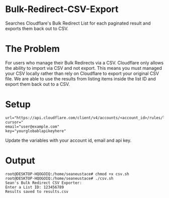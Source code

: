 # Bulk-Redirect-CSV-Export
Searches Cloudflare's Bulk Redirect List for each paginated result and exports them back out to CSV.

# The Problem

For users who manage their Bulk Redirects via a CSV. Cloudflare only allows the ability to import via CSV and not export. This means you must managed your CSV locally rather than rely on Cloudflare to export your original CSV file. We are able to use the results from listing items inside the list ID and export them back out to a CSV.
# Setup

```
url="https://api.cloudflare.com/client/v4/accounts/<account_id>/rules/lists/<list_id>/items?cursor="
email="user@example.com"
key="yourglobablapikeyhere"
```

Update the variables with your account id, email and api key.

# Output

```
root@DESKTOP-HQOGOIQ:/home/seaneustace# chmod +x csv.sh
root@DESKTOP-HQOGOIQ:/home/seaneustace# ./csv.sh
Sean's Bulk Redirect CSV Exporter:
Enter a List ID: 123456789
Results saved to results.csv
```
